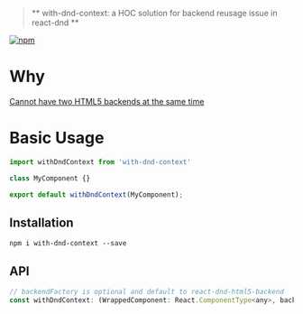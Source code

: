 > ** with-dnd-context: a HOC solution for backend reusage issue in react-dnd **

[![npm](https://img.shields.io/badge/version-1.0.2-orange.svg)](https://www.npmjs.com/package/with-dnd-context)

# Why

[Cannot have two HTML5 backends at the same time](https://github.com/react-dnd/react-dnd/issues/186)

# Basic Usage

```javascript
import withDndContext from 'with-dnd-context'

class MyComponent {}

export default withDndContext(MyComponent);
```

## Installation

```
npm i with-dnd-context --save
```

## API

```javascript
// backendFactory is optional and default to react-dnd-html5-backend
const withDndContext: (WrappedComponent: React.ComponentType<any>, backendFactory?: BackendFactory) => React.ComponentType<any>;
```


